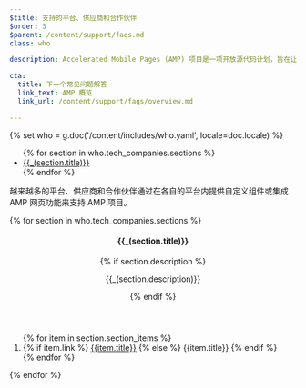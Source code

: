 ```yaml
---
$title: 支持的平台、供应商和合作伙伴
$order: 3
$parent: /content/support/faqs.md
class: who

description: Accelerated Mobile Pages (AMP) 项目是一项开放源代码计划，旨在让发布商轻松做到：只需创建一次适合在移动设备上浏览的内容，即可使这些内容在各种设备上都能瞬间完成加载 - Accelerated Mobile Pages 项目

cta:
  title: 下一个常见问题解答
  link_text: AMP 概览
  link_url: /content/support/faqs/overview.md

---
```

{% set who = g.doc('/content/includes/who.yaml', locale=doc.locale) %}

<div class="inline-toc">
  <ul>
    {% for section in who.tech_companies.sections %}
      <li><a href="#{{section.title|slug}}">{{_(section.title)}}</a></li>
    {% endfor %}
  </ul>
</div>

越来越多的平台、供应商和合作伙伴通过在各自的平台内提供自定义组件或集成 AMP 网页功能来支持 AMP 项目。

<div class="who-container">
  <amp-accordion disable-session-states>
  {% for section in who.tech_companies.sections %}
    <section id="{{section.title|slug}}">
      <header class="accordion-header">
        <h4 class="accordion-title">{{_(section.title)}}</h4>
        {% if section.description %}<p>{{_(section.description)}}</p>{% endif %}
      </header>
      <div class="accordion-content">
        <ol class="item-container">
        {% for item in section.section_items %}
          <li class="item">
            {% if item.link %}
              <a href="{{item.link}}">{{item.title}}</a>
            {% else %}
              {{item.title}}
            {% endif %}
          </li>
        {% endfor %}
        </ol>
      </div>
    </section>
  {% endfor %}
  </amp-accordion>
</div>
